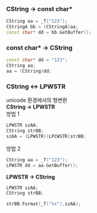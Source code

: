 ### CString -> const char*
```c++
CString aa = _T("123");
CStringA bb = (CStringA)aa;
const char* dd = bb.GetBuffer();
```

### const char* -> CString 
```c++
const char* dd = "123";
CString aa;
aa = (CString)dd;
```

### CString <-> LPWSTR
unicode 환경에서의 형변환  
**CString -> LPWSTR**  
방법 1
```c++
LPWSTR szAA;
CString strBB;
szAA = (LPWSTR)(LPCWSTR)strBB;
```
방법 2
```c++
CString aa = _T("123");
LPWSTR dd = aa.GetBuffer();
```
**LPWSTR -> CString**   
```c++
LPWSTR szAA;
CString strBB;

strBB.Format(_T("%s"),szAA);
```
